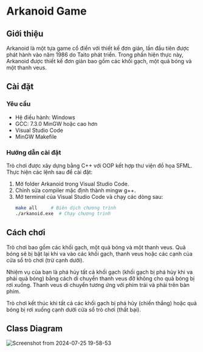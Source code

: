 # Arkanoid Game

## Giới thiệu
Arkanoid là một tựa game cổ điển với thiết kế đơn giản, lần đầu tiên được phát hành vào năm 1986 do Taito phát triển. Trong phần hiện thực này, Arkanoid được thiết kế đơn giản bao gồm các khối gạch, một quả bóng và một thanh veus.

## Cài đặt
### Yêu cầu
- Hệ điều hành: Windows
- GCC: 7.3.0 MinGW hoặc cao hơn
- Visual Studio Code
- MinGW Makefile

### Hướng dẫn cài đặt
Trò chơi được xây dựng bằng C++ với OOP kết hợp thư viện đồ họa SFML. Thực hiện các lệnh sau để cài đặt:

1. Mở folder Arkanoid trong Visual Studio Code.
2. Chỉnh sửa compiler mặc định thành mingw g++.
3. Mở terminal của Visual Studio Code và chạy các dòng sau:
    ```sh
    make all     # Biên dịch chương trình
    ./arkanoid.exe  # Chạy chương trình
    ```

## Cách chơi
Trò chơi bao gồm các khối gạch, một quả bóng và một thanh veus. Quả bóng sẽ bị bật lại khi va vào các khối gạch, thanh veus hoặc các cạnh của cửa sổ trò chơi (trừ cạnh dưới). 

Nhiệm vụ của bạn là phá hủy tất cả khối gạch (khối gạch bị phá hủy khi va phải quả bóng) bằng cách di chuyển thanh veus đỡ không cho quả bóng bị rơi xuống. Thanh veus di chuyển tương ứng với phím trái và phải trên bàn phím. 

Trò chơi kết thúc khi tất cả các khối gạch bị phá hủy (chiến thắng) hoặc quả bóng bị rơi xuống cạnh dưới cửa sổ trò chơi (thất bại).

## Class Diagram
![Screenshot from 2024-07-25 19-58-53](https://github.com/user-attachments/assets/a9684d14-4b3b-4b16-8f5b-be4848d47900)
